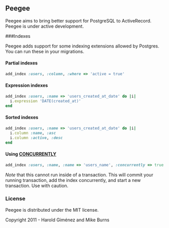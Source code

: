 ## Peegee
Peegee aims to bring better support for PostgreSQL to ActiveRecord. Peegee is under active development.

###Indexes

Peegee adds support for some indexing extensions allowed by Postgres. You can run these in your migrations.

#### Partial indexes
```ruby
add_index :users, :column, :where => 'active = true'
```

#### Expression indexes
```ruby
add_index :users, :name => 'users_created_at_date' do |i|
  i.expression 'DATE(created_at)'
end
```

#### Sorted indexes
```ruby
add_index :users, :name => 'users_created_at_date' do |i|
  i.column :name, :asc
  i.column :active, :desc
end
```

#### Using [CONCURRENTLY](http://www.postgresql.org/docs/9.0/static/sql-createindex.html#SQL-CREATEINDEX-CONCURRENTLY)
```ruby
add_index :users, :name, :name => 'users_name', :concurrently => true
```

*Note* that this cannot run inside of a transaction. This will commit your
running transaction, add the index concurrently, and start a new transaction.
Use with caution.

### License

Peegee is distributed under the MIT license.

Copyright 2011 - Harold Giménez and Mike Burns
